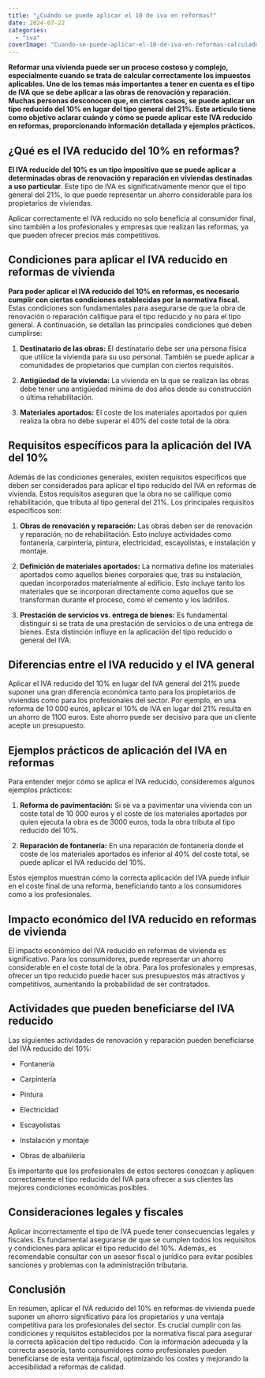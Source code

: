 ```yaml
---
title: "¿Cuándo se puede aplicar el 10 de iva en reformas?"
date: 2024-07-22
categories: 
  - "iva"
coverImage: "Cuando-se-puede-aplicar-el-10-de-iva-en-reformas-calculadora-de-iva.jpg"
---
```


**Reformar una vivienda puede ser un proceso costoso y complejo, especialmente cuando se trata de calcular correctamente los impuestos aplicables. Uno de los temas más importantes a tener en cuenta es el tipo de IVA que se debe aplicar a las obras de renovación y reparación. Muchas personas desconocen que, en ciertos casos, se puede aplicar un tipo reducido del 10% en lugar del tipo general del 21%. Este artículo tiene como objetivo aclarar cuándo y cómo se puede aplicar este IVA reducido en reformas, proporcionando información detallada y ejemplos prácticos.**

## ¿Qué es el IVA reducido del 10% en reformas?

**El IVA reducido del 10% es un tipo impositivo que se puede aplicar a determinadas obras de renovación y reparación en viviendas destinadas a uso particular**. Este tipo de IVA es significativamente menor que el tipo general del 21%, lo que puede representar un ahorro considerable para los propietarios de viviendas.

Aplicar correctamente el IVA reducido no solo beneficia al consumidor final, sino también a los profesionales y empresas que realizan las reformas, ya que pueden ofrecer precios más competitivos.

## Condiciones para aplicar el IVA reducido en reformas de vivienda

**Para poder aplicar el IVA reducido del 10% en reformas, es necesario cumplir con ciertas condiciones establecidas por la normativa fiscal.** Estas condiciones son fundamentales para asegurarse de que la obra de renovación o reparación califique para el tipo reducido y no para el tipo general. A continuación, se detallan las principales condiciones que deben cumplirse:

1. **Destinatario de las obras:** El destinatario debe ser una persona física que utilice la vivienda para su uso personal. También se puede aplicar a comunidades de propietarios que cumplan con ciertos requisitos.

3. **Antigüedad de la vivienda:** La vivienda en la que se realizan las obras debe tener una antigüedad mínima de dos años desde su construcción o última rehabilitación.

5. **Materiales aportados:** El coste de los materiales aportados por quien realiza la obra no debe superar el 40% del coste total de la obra.

## Requisitos específicos para la aplicación del IVA del 10%

Además de las condiciones generales, existen requisitos específicos que deben ser considerados para aplicar el tipo reducido del IVA en reformas de vivienda. Estos requisitos aseguran que la obra no se califique como rehabilitación, que tributa al tipo general del 21%. Los principales requisitos específicos son:

1. **Obras de renovación y reparación:** Las obras deben ser de renovación y reparación, no de rehabilitación. Esto incluye actividades como fontanería, carpintería, pintura, electricidad, escayolistas, e instalación y montaje.

3. **Definición de materiales aportados:** La normativa define los materiales aportados como aquellos bienes corporales que, tras su instalación, quedan incorporados materialmente al edificio. Esto incluye tanto los materiales que se incorporan directamente como aquellos que se transforman durante el proceso, como el cemento y los ladrillos.

5. **Prestación de servicios vs. entrega de bienes:** Es fundamental distinguir si se trata de una prestación de servicios o de una entrega de bienes. Esta distinción influye en la aplicación del tipo reducido o general del IVA.

## Diferencias entre el IVA reducido y el IVA general

Aplicar el IVA reducido del 10% en lugar del IVA general del 21% puede suponer una gran diferencia económica tanto para los propietarios de viviendas como para los profesionales del sector. Por ejemplo, en una reforma de 10 000 euros, aplicar el 10% de IVA en lugar del 21% resulta en un ahorro de 1100 euros. Este ahorro puede ser decisivo para que un cliente acepte un presupuesto.

## Ejemplos prácticos de aplicación del IVA en reformas

Para entender mejor cómo se aplica el IVA reducido, consideremos algunos ejemplos prácticos:

1. **Reforma de pavimentación:** Si se va a pavimentar una vivienda con un coste total de 10 000 euros y el coste de los materiales aportados por quien ejecuta la obra es de 3000 euros, toda la obra tributa al tipo reducido del 10%.

3. **Reparación de fontanería:** En una reparación de fontanería donde el coste de los materiales aportados es inferior al 40% del coste total, se puede aplicar el IVA reducido del 10%.

Estos ejemplos muestran cómo la correcta aplicación del IVA puede influir en el coste final de una reforma, beneficiando tanto a los consumidores como a los profesionales.

## Impacto económico del IVA reducido en reformas de vivienda

El impacto económico del IVA reducido en reformas de vivienda es significativo. Para los consumidores, puede representar un ahorro considerable en el coste total de la obra. Para los profesionales y empresas, ofrecer un tipo reducido puede hacer sus presupuestos más atractivos y competitivos, aumentando la probabilidad de ser contratados.

## Actividades que pueden beneficiarse del IVA reducido

Las siguientes actividades de renovación y reparación pueden beneficiarse del IVA reducido del 10%:

- Fontanería

- Carpintería

- Pintura

- Electricidad

- Escayolistas

- Instalación y montaje

- Obras de albañilería

Es importante que los profesionales de estos sectores conozcan y apliquen correctamente el tipo reducido del IVA para ofrecer a sus clientes las mejores condiciones económicas posibles.

## Consideraciones legales y fiscales

Aplicar incorrectamente el tipo de IVA puede tener consecuencias legales y fiscales. Es fundamental asegurarse de que se cumplen todos los requisitos y condiciones para aplicar el tipo reducido del 10%. Además, es recomendable consultar con un asesor fiscal o jurídico para evitar posibles sanciones y problemas con la administración tributaria.

## Conclusión

En resumen, aplicar el IVA reducido del 10% en reformas de vivienda puede suponer un ahorro significativo para los propietarios y una ventaja competitiva para los profesionales del sector. Es crucial cumplir con las condiciones y requisitos establecidos por la normativa fiscal para asegurar la correcta aplicación del tipo reducido. Con la información adecuada y la correcta asesoría, tanto consumidores como profesionales pueden beneficiarse de esta ventaja fiscal, optimizando los costes y mejorando la accesibilidad a reformas de calidad.
